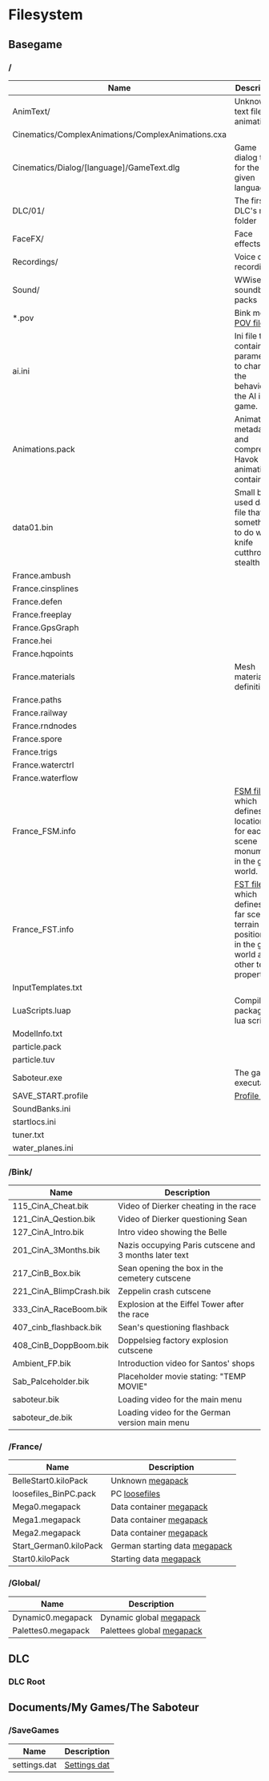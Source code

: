 # Filesystem

## Basegame

### /

|Name|Description|
|-|-|
|AnimText/|Unknown text files for animations|
|Cinematics/ComplexAnimations/ComplexAnimations.cxa||
|Cinematics/Dialog/[language]/GameText.dlg|Game dialog texts for the given language|
|DLC/01/|The first DLC's root folder|
|FaceFX/|Face effects?|
|Recordings/|Voice over recordings|
|Sound/|WWise soundbank packs|
|*.pov|Bink movie [POV files](formats/pov.md)|
|ai.ini|Ini file that contains parameters to change the behavior of the AI in the game.|
|Animations.pack|Animations metadata and compressed Havok animations container.|
|data01.bin|Small barely used data file that has something to do with knife cutthroat stealth kills|
|France.ambush||
|France.cinsplines||
|France.defen||
|France.freeplay||
|France.GpsGraph||
|France.hei||
|France.hqpoints||
|France.materials|Mesh material definitions|
|France.paths||
|France.railway||
|France.rndnodes||
|France.spore||
|France.trigs||
|France.waterctrl||
|France.waterflow||
|France_FSM.info|[FSM file](formats/france_fsm.md) which defines locations for each far scene monument in the game world.|
|France_FST.info|[FST file](formats/france_fst.md) which defines the far scene terrain positioning in the game world and other terrain properties.|
|InputTemplates.txt||
|LuaScripts.luap|Compiled & packaged lua scripts|
|ModelInfo.txt||
|particle.pack||
|particle.tuv||
|Saboteur.exe|The game's executable|
|SAVE_START.profile|[Profile file](formats/profile.md)|
|SoundBanks.ini||
|startlocs.ini||
|tuner.txt||
|water_planes.ini||

### /Bink/

|Name|Description|
|-|-|
|115_CinA_Cheat.bik| Video of Dierker cheating in the race|
|121_CinA_Qestion.bik| Video of Dierker questioning Sean|
|127_CinA_Intro.bik|Intro video showing the Belle|
|201_CinA_3Months.bik|Nazis occupying Paris cutscene and 3 months later text|
|217_CinB_Box.bik|Sean opening the box in the cemetery cutscene|
|221_CinA_BlimpCrash.bik|Zeppelin crash cutscene|
|333_CinA_RaceBoom.bik|Explosion at the Eiffel Tower after the race|
|407_cinb_flashback.bik|Sean's questioning flashback|
|408_CinB_DoppBoom.bik|Doppelsieg factory explosion cutscene|
|Ambient_FP.bik|Introduction video for Santos' shops|
|Sab_Palceholder.bik|Placeholder movie stating: "TEMP MOVIE"|
|saboteur.bik|Loading video for the main menu|
|saboteur_de.bik| Loading video for the German version main menu|

### /France/

|Name|Description|
|-|-|
|BelleStart0.kiloPack|Unknown [megapack](formats/megapack.md)|
|loosefiles_BinPC.pack|PC [loosefiles](formats/loosefiles.md)|
|Mega0.megapack|Data container [megapack](formats/megapack.md)|
|Mega1.megapack|Data container [megapack](formats/megapack.md)|
|Mega2.megapack|Data container [megapack](formats/megapack.md)|
|Start_German0.kiloPack|German starting data [megapack](formats/megapack.md)|
|Start0.kiloPack|Starting data [megapack](formats/megapack.md)|

### /Global/

|Name|Description|
|-|-|
|Dynamic0.megapack|Dynamic global [megapack](formats/megapack.md)|
|Palettes0.megapack|Palettees global [megapack](formats/megapack.md)|

## DLC

### DLC Root

## Documents/My Games/The Saboteur

### /SaveGames

|Name|Description|
|-|-|
|settings.dat|[Settings dat](formats/settingsdat.md)|
